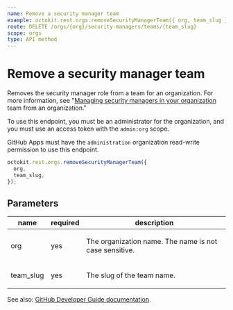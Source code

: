```yaml
---
name: Remove a security manager team
example: octokit.rest.orgs.removeSecurityManagerTeam({ org, team_slug })
route: DELETE /orgs/{org}/security-managers/teams/{team_slug}
scope: orgs
type: API method
---
```


# Remove a security manager team

Removes the security manager role from a team for an organization. For more information, see "[Managing security managers in your organization](https://docs.github.com/organizations/managing-peoples-access-to-your-organization-with-roles/managing-security-managers-in-your-organization) team from an organization."

To use this endpoint, you must be an administrator for the organization, and you must use an access token with the `admin:org` scope.

GitHub Apps must have the `administration` organization read-write permission to use this endpoint.

```js
octokit.rest.orgs.removeSecurityManagerTeam({
  org,
  team_slug,
});
```

## Parameters

<table>
  <thead>
    <tr>
      <th>name</th>
      <th>required</th>
      <th>description</th>
    </tr>
  </thead>
  <tbody>
    <tr><td>org</td><td>yes</td><td>

The organization name. The name is not case sensitive.

</td></tr>
<tr><td>team_slug</td><td>yes</td><td>

The slug of the team name.

</td></tr>
  </tbody>
</table>

See also: [GitHub Developer Guide documentation](https://docs.github.com/rest/reference/orgs#remove-a-security-manager-team).
